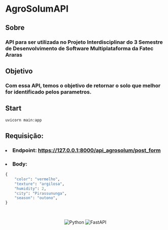 
# AgroSolumAPI

## Sobre

### API para ser utilizada no Projeto Interdisciplinar do 3 Semestre de Desenvolvimento de Software Multiplataforma da Fatec Araras

## Objetivo

### Com essa API, temos o objetivo de retornar o solo que melhor for identificado pelos parametros.


## Start

```cmd
uvicorn main:app
```

## Requisição:

### <li> Endpoint: https://127.0.0.1:8000/api_agrosolum/post_form </li>

### <li> Body: </li>
    
```python
{
    "color": "vermelho",
    "texture": "argilosa",
    "humidity": 2,
    "city": "Pirassununga",
    "season": "outono",
}
```
<br>
<center>

![Python](https://img.shields.io/badge/python-3670A0?style=for-the-badge&logo=python&logoColor=ffdd54) ![FastAPI](https://img.shields.io/badge/FastAPI-005571?style=for-the-badge&logo=fastapi) 

</center>
